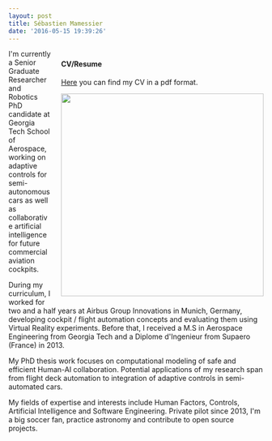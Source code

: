 ```yaml
---
layout: post
title: Sébastien Mamessier
date: '2016-05-15 19:39:26'
---
```


<div style="float:right; padding-left:20px;">

<h4>CV/Resume</h4>
<a href="../docs/misc/cv.pdf">Here</a> you can find my CV in a pdf format.
</p>
<p>

<img src="/content/images/2016/05/Seb2.JPG" width="400px"/>
</div>

<!--<iframe src = "/ViewerJS/#/docs/misc/cv.pdf" width='800px' height='600px' allowfullscreen webkitallowfullscreen style="margin-left:auto; margin-right:auto; max-width:90%"></iframe>-->

I'm currently a Senior Graduate Researcher and Robotics PhD candidate at Georgia Tech School of Aerospace, working on adaptive controls for semi-autonomous cars as well as collaborative artificial intelligence for future commercial aviation cockpits.

During my curriculum, I worked for two and a half years at Airbus Group Innovations in Munich, Germany, developing cockpit / flight automation concepts and evaluating them using Virtual Reality experiments. Before that, I received a M.S in Aerospace Engineering from Georgia Tech and a Diplome d'Ingenieur from Supaero (France) in 2013.

My PhD thesis work focuses on computational modeling of safe and efficient Human-AI collaboration. Potential applications of my research span from flight deck automation to integration of adaptive controls in semi-automated cars.

My fields of expertise and interests include Human Factors, Controls, Artificial Intelligence and Software Engineering. Private pilot since 2013, I'm a big soccer fan, practice astronomy and contribute to open source projects.